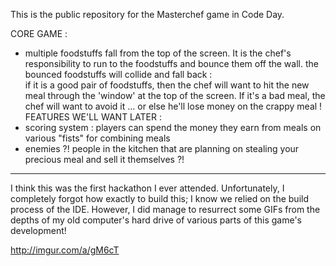 This is the public repository for the Masterchef game in Code Day.

CORE GAME  : 
- multiple foodstuffs fall from the top of the screen. It is the chef's 
  responsibility to run to the foodstuffs and bounce them off the wall. 
  the bounced foodstuffs will collide and fall back :  
  if it is a good pair of foodstuffs, then the chef will want to hit the 
  new meal through the 'window' at the top of the screen. If it's a bad meal,
  the chef will want to avoid it ... or else he'll lose money on the crappy 
  meal ! 
FEATURES WE'LL WANT LATER :
- scoring system : players can spend the money they earn from meals
  on various "fists" for combining meals 
- enemies ?! people in the kitchen that are planning on stealing your precious 
  meal and sell it themselves ?!
------------

  I think this was the first hackathon I ever attended. Unfortunately, I completely forgot how exactly to build this; I know we relied on the build process of the IDE. However, I did manage to resurrect some GIFs from the depths of my old computer's hard drive of various parts of this game's development!
  
  http://imgur.com/a/gM6cT
